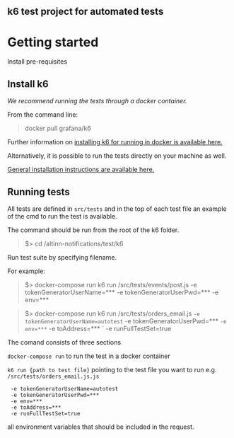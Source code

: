 ## k6 test project for automated tests

# Getting started


Install pre-requisites
## Install k6

*We recommend running the tests through a docker container.*

From the command line:

> docker pull grafana/k6


Further information on [installing k6 for running in docker is available here.](https://k6.io/docs/get-started/installation/#docker)


Alternatively, it is possible to run the tests directly on your machine as well.

[General installation instructions are available here.](https://k6.io/docs/get-started/installation/)


## Running tests

All tests are defined in `src/tests` and in the top of each test file an example of the cmd to run the test is available.

The command should be run from the root of the k6 folder.

>$> cd /altinn-notifications/test/k6

Run test suite by specifying filename.

For example:

>$> docker-compose run k6 run /src/tests/events/post.js -e tokenGeneratorUserName=*** -e tokenGeneratorUserPwd=*** -e env=***

 >$> docker-compose run k6 run /src/tests/orders_email.js `
    -e tokenGeneratorUserName=autotest `
    -e tokenGeneratorUserPwd=*** `
    -e env=*** `
    -e toAddress=*** `
    -e runFullTestSet=true

The comand consists of three sections

`docker-compose run` to run the test in a docker container

`k6 run {path to test file}` pointing to the test file you want to run e.g. `/src/tests/orders_email.js.js`

```
 -e tokenGeneratorUserName=autotest
 -e tokenGeneratorUserPwd=***
 -e env=***
 -e toAddress=***
 -e runFullTestSet=true
````
 all environment variables that should be included in the request.

